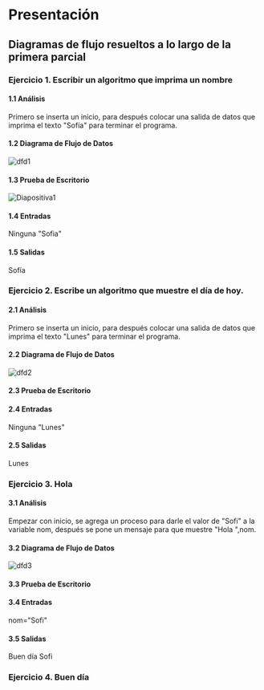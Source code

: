 # Presentación
## Diagramas de flujo resueltos a lo largo de la primera parcial
### Ejercicio 1. Escribir un algoritmo que imprima un nombre
#### 1.1 Análisis
Primero se inserta un inicio, para después colocar una salida de datos que imprima el texto "Sofía" para terminar el programa.
#### 1.2 Diagrama de Flujo de Datos
![dfd1](https://user-images.githubusercontent.com/113869976/190945473-ba83904f-e24d-4cb6-b32b-0a4e41e321a5.jpg)
#### 1.3 Prueba de Escritorio
![Diapositiva1](https://user-images.githubusercontent.com/113869976/191128329-f1d1eed5-faec-4323-830a-d13bd8b35c62.JPG)
#### 1.4 Entradas
Ninguna
"Sofia"
#### 1.5 Salidas
Sofía

### Ejercicio 2. Escribe un algoritmo que muestre el día de hoy.
#### 2.1 Análisis
Primero se inserta un inicio, para después colocar una salida de datos que imprima el texto "Lunes" para terminar el programa.
#### 2.2 Diagrama de Flujo de Datos
![dfd2](https://user-images.githubusercontent.com/113869976/191128728-467ca8af-5464-4ae4-905f-8028ef5b94ab.jpg)
#### 2.3 Prueba de Escritorio

#### 2.4 Entradas
Ninguna
"Lunes"
#### 2.5 Salidas
Lunes

### Ejercicio 3. Hola <Nombre>
#### 3.1 Análisis
Empezar con inicio, se agrega un proceso para darle el valor de "Sofi" a la       variable nom, después se pone un mensaje para que muestre "Hola ",nom.
#### 3.2 Diagrama de Flujo de Datos
![dfd3](https://user-images.githubusercontent.com/113869976/191129176-ef787519-3113-4576-9594-6bc9e0d8bbcb.jpg)
#### 3.3 Prueba de Escritorio

#### 3.4 Entradas
nom="Sofi"
#### 3.5 Salidas
Buen día Sofi

### Ejercicio 4. Buen día <nombre>
